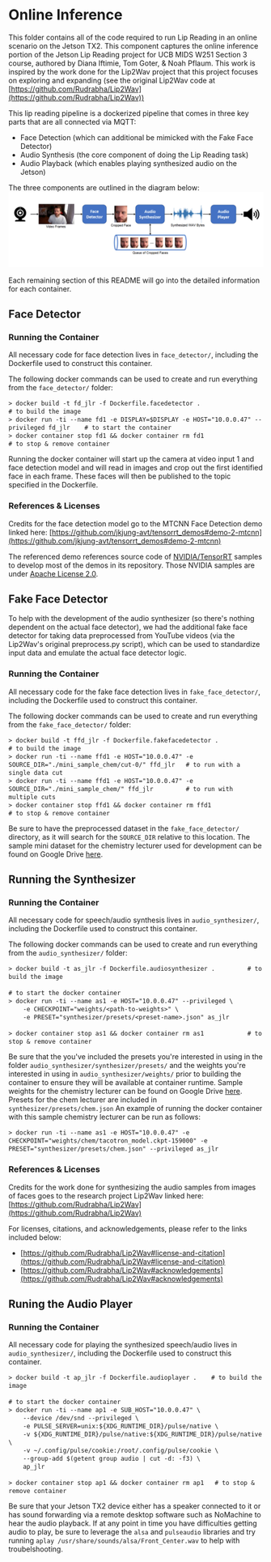 # Online Inference

This folder contains all of the code required to run Lip Reading in an online scenario on the Jetson TX2. This component captures the online inference portion of the Jetson Lip Reading project for UCB MIDS W251 Section 3 course, authored by Diana Iftimie, Tom Goter, & Noah Pflaum. This work is inspired by the work done for the Lip2Wav project that this project focuses on exploring and expanding (see the original Lip2Wav code at [https://github.com/Rudrabha/Lip2Wav](https://github.com/Rudrabha/Lip2Wav))

This lip reading pipeline is a dockerized pipeline that comes in three key parts that are all connected via MQTT:

 * Face Detection (which can additional be mimicked with the Fake Face Detector)
 * Audio Synthesis (the core component of doing the Lip Reading task)
 * Audio Playback (which enables playing synthesized audio on the Jetson)

The three components are outlined in the diagram below:
![PipelineDiagram](./PipelineDiagram.png)

Each remaining section of this README will go into the detailed information for each container.


## Face Detector

### Running the Container

All necessary code for face detection lives in `face_detector/`, including the Dockerfile used to construct this container. 

The following docker commands can be used to create and run everything from the `face_detector/` folder:
```
> docker build -t fd_jlr -f Dockerfile.facedetector .                                      # to build the image
> docker run -ti --name fd1 -e DISPLAY=$DISPLAY -e HOST="10.0.0.47" --privileged fd_jlr    # to start the container
> docker container stop fd1 && docker container rm fd1                                     # to stop & remove container
```

Running the docker container will start up the camera at video input 1 and face detection model and will read in images and crop out the first identified face in each frame. These faces will then be published to the topic specified in the Dockerfile. 

### References & Licenses

Credits for the face detection model go to the MTCNN Face Detection demo linked here: [https://github.com/jkjung-avt/tensorrt_demos#demo-2-mtcnn](https://github.com/jkjung-avt/tensorrt_demos#demo-2-mtcnn)

The referenced demo references source code of [NVIDIA/TensorRT](https://github.com/NVIDIA/TensorRT) samples to develop most of the demos in its repository. Those NVIDIA samples are under [Apache License 2.0](https://github.com/NVIDIA/TensorRT/blob/master/LICENSE).


## Fake Face Detector

To help with the development of the audio synthesizer (so there's nothing dependent on the actual face detector), we had the additional fake face detector for taking data preprocessed from YouTube videos (via the Lip2Wav's original preprocess.py script), which can be used to standardize input data and emulate the actual face detector logic. 

### Running the Container

All necessary code for the fake face detection lives in `fake_face_detector/`, including the Dockerfile used to construct this container.

The following docker commands can be used to create and run everything from the `fake_face_detector/` folder:
```
> docker build -t ffd_jlr -f Dockerfile.fakefacedetector .                                           # to build the image
> docker run -ti --name ffd1 -e HOST="10.0.0.47" -e SOURCE_DIR="./mini_sample_chem/cut-0/" ffd_jlr   # to run with a single data cut
> docker run -ti --name ffd1 -e HOST="10.0.0.47" -e SOURCE_DIR="./mini_sample_chem/" ffd_jlr         # to run with multiple cuts
> docker container stop ffd1 && docker container rm ffd1                                             # to stop & remove container
```

Be sure to have the preprocessed dataset in the `fake_face_detector/` directory, as it will search for the `SOURCE_DIR` relative to this location. The sample mini dataset for the chemistry lecturer used for development can be found on Google Drive [here](https://drive.google.com/drive/folders/1oYmKVGE3cIwWoTnhgZwPhifEY08a9_Kd?usp=sharing).


## Running the Synthesizer

### Running the Container

All necessary code for speech/audio synthesis lives in `audio_synthesizer/`, including the Dockerfile used to construct this container. 

The following docker commands can be used to create and run everything from the `audio_synthesizer/` folder:
```
> docker build -t as_jlr -f Dockerfile.audiosynthesizer .         # to build the image     

# to start the docker container               
> docker run -ti --name as1 -e HOST="10.0.0.47" --privileged \
	-e CHECKPOINT="weights/<path-to-weights>" \
	-e PRESET="synthesizer/presets/<preset-name>.json" as_jlr    

> docker container stop as1 && docker container rm as1            # to stop & remove container
```

Be sure that the you've included the presets you're interested in using in the folder `audio_synthesizer/synthesizer/presets/` and the weights you're interested in using in `audio_synthesizer/weights/` prior to building the container to ensure they will be available at container runtime. Sample weights for the chemistry lecturer can be found on Google Drive [here](https://drive.google.com/drive/folders/17NGz5Tp0wrLGV0Ub6pz_KMfCvo00O4eG?usp=sharing). Presets for the chem lecturer are included in `synthesizer/presets/chem.json` An example of running the docker container with this sample chemistry lecturer can be run as follows:

```
> docker run -ti --name as1 -e HOST="10.0.0.47" -e CHECKPOINT="weights/chem/tacotron_model.ckpt-159000" -e PRESET="synthesizer/presets/chem.json" --privileged as_jlr
```

### References & Licenses

Credits for the work done for synthesizing the audio samples from images of faces goes to the research project Lip2Wav linked here: [https://github.com/Rudrabha/Lip2Wav](https://github.com/Rudrabha/Lip2Wav)

For licenses, citations, and acknowledgements, please refer to the links included below:
* [https://github.com/Rudrabha/Lip2Wav#license-and-citation](https://github.com/Rudrabha/Lip2Wav#license-and-citation)
* [https://github.com/Rudrabha/Lip2Wav#acknowledgements](https://github.com/Rudrabha/Lip2Wav#acknowledgements)


## Runing the Audio Player

### Running the Container

All necessary code for playing the synthesized speech/audio lives in `audio_synthesizer/`, including the Dockerfile used to construct this container. 

```
> docker build -t ap_jlr -f Dockerfile.audioplayer .    # to build the image

# to start the docker container
> docker run -ti --name ap1 -e SUB_HOST="10.0.0.47" \
    --device /dev/snd --privileged \
    -e PULSE_SERVER=unix:${XDG_RUNTIME_DIR}/pulse/native \
    -v ${XDG_RUNTIME_DIR}/pulse/native:${XDG_RUNTIME_DIR}/pulse/native \
    -v ~/.config/pulse/cookie:/root/.config/pulse/cookie \
    --group-add $(getent group audio | cut -d: -f3) \
    ap_jlr

> docker container stop ap1 && docker container rm ap1   # to stop & remove container
```

Be sure that your Jetson TX2 device either has a speaker connected to it or has sound forwarding via a remote desktop software such as NoMachine to hear the audio playback. If at any point in time you have difficulties getting audio to play, be sure to leverage the `alsa` and `pulseaudio` libraries and try running `aplay /usr/share/sounds/alsa/Front_Center.wav` to help with troubelshooting.
